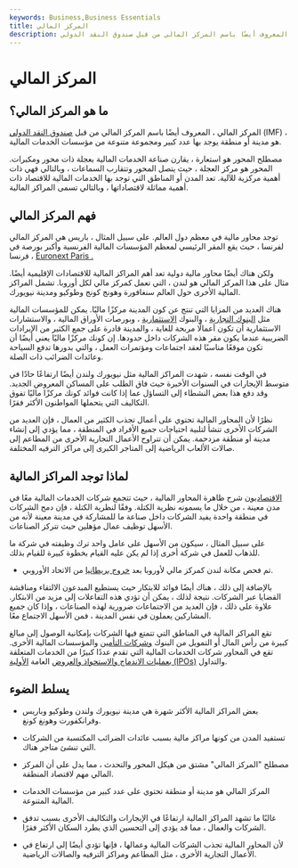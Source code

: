 ```yaml
---
keywords: Business,Business Essentials
title: المركز المالي
description: المركز المالي ، المعروف أيضًا باسم المركز المالي من قبل صندوق النقد الدولي (IMF) ، هو مدينة أو منطقة يوجد بها عدد كبير ومتنوع من مؤسسات الخدمات المالية.
---
```


# المركز المالي
## ما هو المركز المالي؟

المركز المالي ، المعروف أيضًا باسم المركز المالي من قبل [صندوق النقد الدولي](/imf) (IMF) ، هو مدينة أو منطقة يوجد بها عدد كبير ومجموعة متنوعة من مؤسسات الخدمات المالية.

مصطلح المحور هو استعارة ، يقارن صناعة الخدمات المالية بعجلة ذات محور ومكبرات. المحور هو مركز العجلة ، حيث يتصل المحور وتتقارب السماعات ، وبالتالي فهي ذات أهمية مركزية للآلية. تعد المدن أو المناطق التي توجد بها الخدمات المالية للاقتصاد ذات أهمية مماثلة لاقتصاداتها ، وبالتالي تسمى المراكز المالية.

## فهم المركز المالي

توجد محاور مالية في معظم دول العالم. على سبيل المثال ، باريس هي المركز المالي لفرنسا ، حيث يقع المقر الرئيسي لمعظم المؤسسات المالية الفرنسية وأكبر بورصة في فرنسا ، [Euronext Paris .](/paris-stock-exchange-par-.p)

ولكن هناك أيضًا محاور مالية دولية تعد أهم المراكز المالية للاقتصادات الإقليمية أيضًا. مثال على هذا المركز المالي هو لندن ، التي تعمل كمركز مالي لكل أوروبا. تشمل المراكز المالية الأخرى حول العالم سنغافورة وهونج كونج وطوكيو ومدينة نيويورك.

هناك العديد من المزايا التي تنتج عن كون المدينة مركزًا ماليًا. يمكن للمؤسسات المالية مثل [البنوك التجارية](/commercialbank) ، والبنوك [الاستثمارية](/investmentbank) ، وبورصات الأوراق المالية ، والاستشارات الاستثمارية أن تكون أعمالًا مربحة للغاية ، والمدينة قادرة على جمع الكثير من الإيرادات الضريبية عندما يكون مقر هذه الشركات داخل حدودها. إن كونك مركزًا ماليًا يعني أيضًا أن تكون موقعًا مناسبًا لعقد اجتماعات ومؤتمرات العمل ، والتي بدورها تدفع السياحة وعائدات الضرائب ذات الصلة.

في الوقت نفسه ، شهدت المراكز المالية مثل نيويورك ولندن أيضًا ارتفاعًا حادًا في متوسط الإيجارات في السنوات الأخيرة حيث فاق الطلب على المساكن المعروض الجديد. وقد دفع هذا بعض النشطاء إلى التساؤل عما إذا كانت فوائد كونك مركزًا ماليًا تفوق التكاليف التي يتحملها المواطنون الأكثر فقرًا.

نظرًا لأن المحاور المالية تحتوي على أعمال تجذب الكثير من العمال ، فإن العديد من الشركات الأخرى تنشأ لتلبية احتياجات جميع الأفراد في المنطقة ، مما يؤدي إلى إنشاء مدينة أو منطقة مزدحمة. يمكن أن تتراوح الأعمال التجارية الأخرى من المطاعم إلى صالات الألعاب الرياضية إلى المتاجر الكبرى إلى مراكز الترفيه المختلفة.

## لماذا توجد المراكز المالية

[الاقتصاديون](/economist) شرح ظاهرة المحاور المالية ، حيث تتجمع شركات الخدمات المالية معًا في مدن معينة ، من خلال ما يسمونه نظرية الكتلة. وفقًا لنظرية الكتلة ، فإن دمج الشركات في منطقة واحدة يفيد الشركات داخل صناعة ما للمشاركة في مدينة معينة لأنه من الأسهل توظيف عمال مؤهلين حيث تتركز الصناعات.

على سبيل المثال ، سيكون من الأسهل على عامل واحد ترك وظيفته في شركة ما للذهاب للعمل في شركة أخرى إذا لم يكن عليه القيام بخطوة كبيرة للقيام بذلك.

- تم فحص مكانة لندن كمركز مالي لأوروبا بعد [خروج بريطانيا](/brexit) من الاتحاد الأوروبي.

>

بالإضافة إلى ذلك ، هناك أيضًا فوائد للابتكار حيث يستطيع المبدعون الالتقاء ومناقشة القضايا عبر الشركات. نتيجة لذلك ، يمكن أن تؤدي هذه التفاعلات إلى مزيد من الابتكار. علاوة على ذلك ، فإن العديد من الاجتماعات ضرورية لهذه الصناعات ، وإذا كان جميع المشاركين يعملون في نفس المدينة ، فمن الأسهل الاجتماع معًا.

تقع المراكز المالية في المناطق التي تتمتع فيها الشركات بإمكانية الوصول إلى مبالغ كبيرة من رأس المال أو التمويل من البنوك [وشركات التأمين](/insurance) والمؤسسات المالية الأخرى. تقع في المحاور شركات الخدمات المالية التي تقدم عددًا كبيرًا من الخدمات المتعلقة [بعمليات الاندماج والاستحواذ والعروض](/mergersandacquisitions) العامة [الأولية (IPOs)](/ipo) والتداول.

## يسلط الضوء

- بعض المراكز المالية الأكثر شهرة هي مدينة نيويورك ولندن وطوكيو وباريس وفرانكفورت وهونغ كونغ.

- تستفيد المدن من كونها مراكز مالية بسبب عائدات الضرائب المكتسبة من الشركات التي تنشئ متاجر هناك.

- مصطلح "المركز المالي" مشتق من هيكل المحور والتحدث ، مما يدل على أن المركز المالي مهم لاقتصاد المنطقة.

- المركز المالي هو مدينة أو منطقة تحتوي على عدد كبير من مؤسسات الخدمات المالية المتنوعة.

- غالبًا ما تشهد المراكز المالية ارتفاعًا في الإيجارات والتكاليف الأخرى بسبب تدفق الشركات والعمال ، مما قد يؤدي إلى التحسين الذي يطرد السكان الأكثر فقرًا.

- لأن المحاور المالية تجذب الشركات المالية وعمالها ، فإنها تؤدي أيضًا إلى ارتفاع في الأعمال التجارية الأخرى ، مثل المطاعم ومراكز الترفيه والصالات الرياضية.

